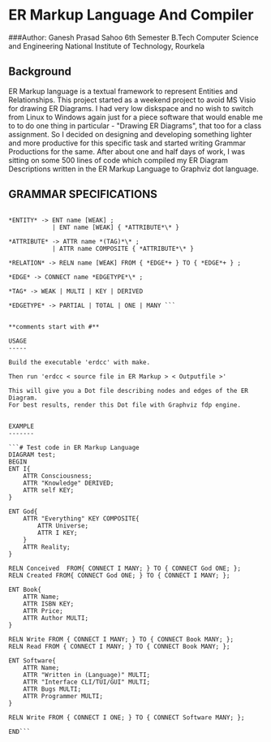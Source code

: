ER Markup Language And Compiler
===============================

###Author: 
Ganesh Prasad Sahoo 
6th Semester B.Tech 
Computer Science and Engineering
National Institute of Technology, Rourkela


Background
----------

ER Markup language is a textual framework to represent Entities 
and Relationships. This project started as a weekend project to 
avoid MS Visio for drawing ER Diagrams. I had very low diskspace 
and no wish to switch from Linux to Windows again just for a piece 
software that would enable me to to do one thing in particular - 
"Drawing ER Diagrams", that too for a class assignment. So I decided 
on designing and developing something lighter and more productive
for this specific task and started writing Grammar Productions for the
same. After about one and half days of work, I was sitting on some 
500 lines of code which compiled my ER Diagram Descriptions written 
in the ER Markup Language to Graphviz dot language.

GRAMMAR SPECIFICATIONS
----------------------

```*PROGRAM* -> DIAGRAM name; BEGIN *(ENTITY+RELATION)+* END

*ENTITY* -> ENT name [WEAK] ;
			| ENT name [WEAK] { *ATTRIBUTE*\* } 
			
*ATTRIBUTE* -> ATTR name *(TAG)*\* ;
			| ATTR name COMPOSITE { *ATTRIBUTE*\* }
			
*RELATION* -> RELN name [WEAK] FROM { *EDGE*+ } TO { *EDGE*+ } ;

*EDGE* -> CONNECT name *EDGETYPE*\* ;

*TAG* -> WEAK | MULTI | KEY | DERIVED 

*EDGETYPE* -> PARTIAL | TOTAL | ONE | MANY ```


**comments start with #**

USAGE
-----

Build the executable 'erdcc' with make.

Then run 'erdcc < source file in ER Markup > < Outputfile >'

This will give you a Dot file describing nodes and edges of the ER Diagram.
For best results, render this Dot file with Graphviz fdp engine.


EXAMPLE
-------

```# Test code in ER Markup Language
DIAGRAM test;
BEGIN
ENT I{
	ATTR Consciousness;
	ATTR "Knowledge" DERIVED;
	ATTR self KEY;
}

ENT God{
	ATTR "Everything" KEY COMPOSITE{
		ATTR Universe;
		ATTR I KEY;
	}
	ATTR Reality;
}

RELN Conceived 	FROM{ CONNECT I MANY; }	TO { CONNECT God ONE; };
RELN Created FROM{ CONNECT God ONE; } TO { CONNECT I MANY; };

ENT Book{
	ATTR Name;
	ATTR ISBN KEY;
	ATTR Price;
	ATTR Author MULTI;
}

RELN Write FROM { CONNECT I MANY; } TO { CONNECT Book MANY; };
RELN Read FROM { CONNECT I MANY; } TO { CONNECT Book MANY; };

ENT Software{
	ATTR Name;
	ATTR "Written in (Language)" MULTI;
	ATTR "Interface CLI/TUI/GUI" MULTI;
	ATTR Bugs MULTI;
	ATTR Programmer MULTI;
}

RELN Write FROM { CONNECT I ONE; } TO { CONNECT Software MANY; };

END```


